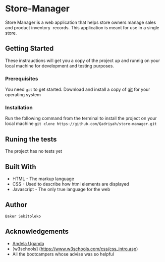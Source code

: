 # Store-Manager
Store Manager is a web application that helps store owners manage sales and product inventory  records. This application is meant for use in a single store.

## Getting Started
These instrauctions will get you a copy of the project up and runnig on your local machine for development and testing purposes.

### Prerequisites
You need `git` to get started.
Download and install a copy of [git](https://git-scm.com/downloads) for your operating system

### Installation
Run the following command from the terminal to install the project on your local machine
```git clone https://github.com/Qadriyah/store-manager.git```

## Runing the tests
The project has no tests yet

## Built With
* HTML - The markup language
* CSS - Used to describe how html elements are displayed
* Javascript - The only true language for the web

## Author
```Baker Sekitoleko```

## Acknowledgements
* [Andela Uganda](https://andela.com/)
* [w3schools] (https://www.w3schools.com/css/css_intro.asp)
* All the bootcampers whose advise was so helpful
